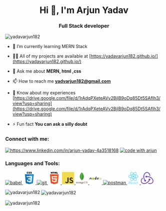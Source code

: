 
<h1 align="center">Hi 👋, I'm Arjun Yadav</h1>
<h3 align="center">Full Stack developer</h3>

<p align="left"> <img height="400px" width="600px" src="https://i.pinimg.com/originals/a5/35/60/a53560c8088900e266880f779dacced7.gif" alt="yadavarjun182" /> </p>

- 🌱 I’m currently learning MERN Stack

- 👨‍💻 All of my projects are available at [https://yadavarjun182.github.io/](https://yadavarjun182.github.io/)

- 💬 Ask me about **MERN, html ,css**

- 📫 How to reach me **yadvarjun182@gmail.com**

- 📄 Know about my experiences [https://drive.google.com/file/d/1rAdqPXeteAVv2BjlB9oDq85Dt5SAfIh3/view?usp=sharing](https://drive.google.com/file/d/1rAdqPXeteAVv2BjlB9oDq85Dt5SAfIh3/view?usp=sharing)

- ⚡ Fun fact **You can ask a silly doubt**
<h3 align="left">Connect with me:</h3>
<p align="left">
<a href="https://linkedin.com/in/https://www.linkedin.com/in/arjun-yadav-4a3518168" target="blank"><img align="center" src="https://raw.githubusercontent.com/rahuldkjain/github-profile-readme-generator/master/src/images/icons/Social/linked-in-alt.svg" alt="https://www.linkedin.com/in/arjun-yadav-4a3518168" height="30" width="40" /></a>
<a href="https://www.youtube.com/c/code with arjun" target="blank"><img align="center" src="https://raw.githubusercontent.com/rahuldkjain/github-profile-readme-generator/master/src/images/icons/Social/youtube.svg" alt="code with arjun" height="30" width="40" /></a>
</p>

<h3 align="left">Languages and Tools:</h3>
<p align="left"> <a href="https://babeljs.io/" target="_blank" rel="noreferrer"> <img src="https://www.vectorlogo.zone/logos/babeljs/babeljs-icon.svg" alt="babel" width="40" height="40"/> </a> <a href="https://www.w3schools.com/css/" target="_blank" rel="noreferrer"> <img src="https://raw.githubusercontent.com/devicons/devicon/master/icons/css3/css3-original-wordmark.svg" alt="css3" width="40" height="40"/> </a> <a href="https://git-scm.com/" target="_blank" rel="noreferrer"> <img src="https://www.vectorlogo.zone/logos/git-scm/git-scm-icon.svg" alt="git" width="40" height="40"/> </a> <a href="https://www.w3.org/html/" target="_blank" rel="noreferrer"> <img src="https://raw.githubusercontent.com/devicons/devicon/master/icons/html5/html5-original-wordmark.svg" alt="html5" width="40" height="40"/> </a> <a href="https://developer.mozilla.org/en-US/docs/Web/JavaScript" target="_blank" rel="noreferrer"> <img src="https://raw.githubusercontent.com/devicons/devicon/master/icons/javascript/javascript-original.svg" alt="javascript" width="40" height="40"/> </a> <a href="https://www.mongodb.com/" target="_blank" rel="noreferrer"> <img src="https://raw.githubusercontent.com/devicons/devicon/master/icons/mongodb/mongodb-original-wordmark.svg" alt="mongodb" width="40" height="40"/> </a> <a href="https://nodejs.org" target="_blank" rel="noreferrer"> <img src="https://raw.githubusercontent.com/devicons/devicon/master/icons/nodejs/nodejs-original-wordmark.svg" alt="nodejs" width="40" height="40"/> </a> <a href="https://postman.com" target="_blank" rel="noreferrer"> <img src="https://www.vectorlogo.zone/logos/getpostman/getpostman-icon.svg" alt="postman" width="40" height="40"/> </a> <a href="https://reactjs.org/" target="_blank" rel="noreferrer"> <img src="https://raw.githubusercontent.com/devicons/devicon/master/icons/react/react-original-wordmark.svg" alt="react" width="40" height="40"/> </a> <a href="https://redux.js.org" target="_blank" rel="noreferrer"> <img src="https://raw.githubusercontent.com/devicons/devicon/master/icons/redux/redux-original.svg" alt="redux" width="40" height="40"/> </a> </p>

<p><img align="left" src="https://github-readme-stats.vercel.app/api/top-langs?username=yadavarjun182&show_icons=true&locale=en&layout=compact" alt="yadavarjun182" /></p>

<p>&nbsp;<img align="center" src="https://github-readme-stats.vercel.app/api?username=yadavarjun182&show_icons=true&locale=en" alt="yadavarjun182" /></p>
<p align="left"><img align="center" src="https://github-readme-streak-stats.herokuapp.com/?user=yadavarjun182&" alt="yadavarjun182" /></p>


